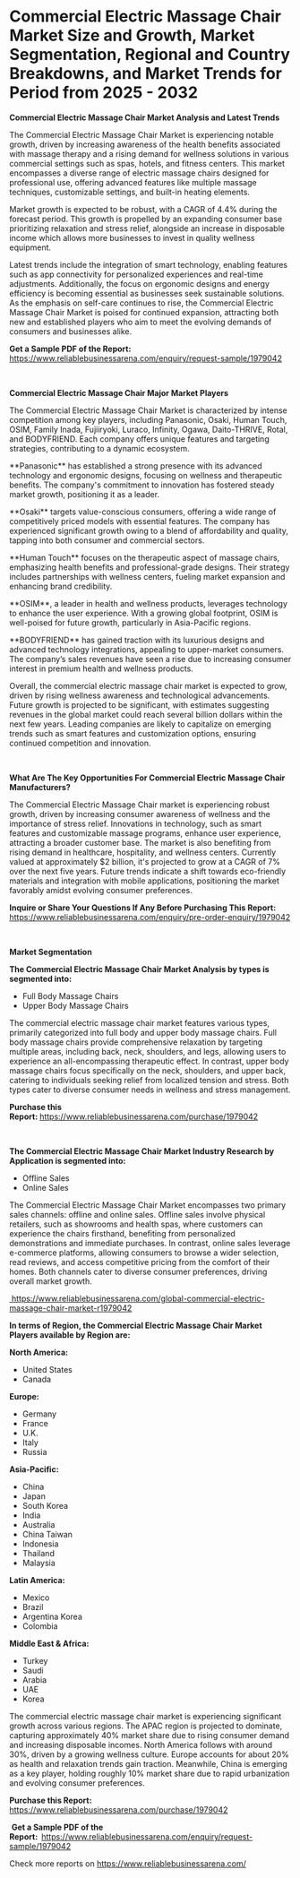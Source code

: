 <p><h1>Commercial Electric Massage Chair Market Size and Growth, Market Segmentation, Regional and Country Breakdowns, and Market Trends for Period from 2025 -  2032</h1></p><p><strong>Commercial Electric Massage Chair Market Analysis and Latest Trends</strong></p>
<p><p>The Commercial Electric Massage Chair Market is experiencing notable growth, driven by increasing awareness of the health benefits associated with massage therapy and a rising demand for wellness solutions in various commercial settings such as spas, hotels, and fitness centers. This market encompasses a diverse range of electric massage chairs designed for professional use, offering advanced features like multiple massage techniques, customizable settings, and built-in heating elements.</p><p>Market growth is expected to be robust, with a CAGR of 4.4% during the forecast period. This growth is propelled by an expanding consumer base prioritizing relaxation and stress relief, alongside an increase in disposable income which allows more businesses to invest in quality wellness equipment. </p><p>Latest trends include the integration of smart technology, enabling features such as app connectivity for personalized experiences and real-time adjustments. Additionally, the focus on ergonomic designs and energy efficiency is becoming essential as businesses seek sustainable solutions. As the emphasis on self-care continues to rise, the Commercial Electric Massage Chair Market is poised for continued expansion, attracting both new and established players who aim to meet the evolving demands of consumers and businesses alike.</p></p>
<p><strong>Get a Sample PDF of the Report:&nbsp;</strong> <a href="https://www.reliablebusinessarena.com/enquiry/request-sample/1979042?utm_campaign=2779&utm_medium=2&utm_source=Github&utm_content=ia&utm_term=28032025&utm_id=commercial-electric-massage-chair">https://www.reliablebusinessarena.com/enquiry/request-sample/1979042</a></p>
<p>&nbsp;</p>
<p><strong>Commercial Electric Massage Chair Major Market Players</strong></p>
<p><p>The Commercial Electric Massage Chair Market is characterized by intense competition among key players, including Panasonic, Osaki, Human Touch, OSIM, Family Inada, Fujiiryoki, Luraco, Infinity, Ogawa, Daito-THRIVE, Rotal, and BODYFRIEND. Each company offers unique features and targeting strategies, contributing to a dynamic ecosystem.</p><p>**Panasonic** has established a strong presence with its advanced technology and ergonomic designs, focusing on wellness and therapeutic benefits. The company's commitment to innovation has fostered steady market growth, positioning it as a leader.</p><p>**Osaki** targets value-conscious consumers, offering a wide range of competitively priced models with essential features. The company has experienced significant growth owing to a blend of affordability and quality, tapping into both consumer and commercial sectors.</p><p>**Human Touch** focuses on the therapeutic aspect of massage chairs, emphasizing health benefits and professional-grade designs. Their strategy includes partnerships with wellness centers, fueling market expansion and enhancing brand credibility. </p><p>**OSIM**, a leader in health and wellness products, leverages technology to enhance the user experience. With a growing global footprint, OSIM is well-poised for future growth, particularly in Asia-Pacific regions.</p><p>**BODYFRIEND** has gained traction with its luxurious designs and advanced technology integrations, appealing to upper-market consumers. The company’s sales revenues have seen a rise due to increasing consumer interest in premium health and wellness products.</p><p>Overall, the commercial electric massage chair market is expected to grow, driven by rising wellness awareness and technological advancements. Future growth is projected to be significant, with estimates suggesting revenues in the global market could reach several billion dollars within the next few years. Leading companies are likely to capitalize on emerging trends such as smart features and customization options, ensuring continued competition and innovation.</p></p>
<p>&nbsp;</p>
<p><strong>What Are The Key Opportunities For Commercial Electric Massage Chair Manufacturers?</strong></p>
<p><p>The Commercial Electric Massage Chair market is experiencing robust growth, driven by increasing consumer awareness of wellness and the importance of stress relief. Innovations in technology, such as smart features and customizable massage programs, enhance user experience, attracting a broader customer base. The market is also benefiting from rising demand in healthcare, hospitality, and wellness centers. Currently valued at approximately $2 billion, it's projected to grow at a CAGR of 7% over the next five years. Future trends indicate a shift towards eco-friendly materials and integration with mobile applications, positioning the market favorably amidst evolving consumer preferences.</p></p>
<p><strong>Inquire or Share Your Questions If Any Before Purchasing This Report:</strong> <a href="https://www.reliablebusinessarena.com/enquiry/pre-order-enquiry/1979042?utm_campaign=2779&utm_medium=2&utm_source=Github&utm_content=ia&utm_term=28032025&utm_id=commercial-electric-massage-chair">https://www.reliablebusinessarena.com/enquiry/pre-order-enquiry/1979042</a></p>
<p>&nbsp;</p>
<p><strong>Market Segmentation</strong></p>
<p><strong>The Commercial Electric Massage Chair Market Analysis by types is segmented into:</strong></p>
<p><ul><li>Full Body Massage Chairs</li><li>Upper Body Massage Chairs</li></ul></p>
<p><p>The commercial electric massage chair market features various types, primarily categorized into full body and upper body massage chairs. Full body massage chairs provide comprehensive relaxation by targeting multiple areas, including back, neck, shoulders, and legs, allowing users to experience an all-encompassing therapeutic effect. In contrast, upper body massage chairs focus specifically on the neck, shoulders, and upper back, catering to individuals seeking relief from localized tension and stress. Both types cater to diverse consumer needs in wellness and stress management.</p></p>
<p><strong>Purchase this Report:&nbsp;</strong><a href="https://www.reliablebusinessarena.com/purchase/1979042?utm_campaign=2779&utm_medium=2&utm_source=Github&utm_content=ia&utm_term=28032025&utm_id=commercial-electric-massage-chair">https://www.reliablebusinessarena.com/purchase/1979042</a></p>
<p>&nbsp;</p>
<p><strong>The Commercial Electric Massage Chair Market Industry Research by Application is segmented into:</strong></p>
<p><ul><li>Offline Sales</li><li>Online Sales</li></ul></p>
<p><p>The Commercial Electric Massage Chair Market encompasses two primary sales channels: offline and online sales. Offline sales involve physical retailers, such as showrooms and health spas, where customers can experience the chairs firsthand, benefiting from personalized demonstrations and immediate purchases. In contrast, online sales leverage e-commerce platforms, allowing consumers to browse a wider selection, read reviews, and access competitive pricing from the comfort of their homes. Both channels cater to diverse consumer preferences, driving overall market growth.</p></p>
<p><a href="https://www.reliablebusinessarena.com/global-commercial-electric-massage-chair-market-r1979042?utm_campaign=2779&utm_medium=2&utm_source=Github&utm_content=ia&utm_term=28032025&utm_id=commercial-electric-massage-chair">&nbsp;https://www.reliablebusinessarena.com/global-commercial-electric-massage-chair-market-r1979042</a></p>
<p><strong>In terms of Region, the Commercial Electric Massage Chair Market Players available by Region are:</strong></p>
<p>
    <p> <strong> North America: </strong>
        <ul>
            <li>United States</li>
            <li>Canada</li>
        </ul>
        </p> 
    <p> <strong> Europe: </strong>
        <ul>
            <li>Germany</li>
            <li>France</li>
            <li>U.K.</li>
            <li>Italy</li>
            <li>Russia</li>
        </ul>
        </p> 
    <p> <strong> Asia-Pacific: </strong>
        <ul>
            <li>China</li>
            <li>Japan</li>
            <li>South Korea</li>
            <li>India</li>
            <li>Australia</li>
            <li>China Taiwan</li>
            <li>Indonesia</li>
            <li>Thailand</li>
            <li>Malaysia</li>
        </ul>
        </p> 
    <p> <strong> Latin America: </strong>
        <ul>
            <li>Mexico</li>
            <li>Brazil</li>
            <li>Argentina Korea</li>
            <li>Colombia</li>
        </ul>
        </p> 
    <p> <strong> Middle East & Africa: </strong>
        <ul>
            <li>Turkey</li>
            <li>Saudi</li>
            <li>Arabia</li>
            <li>UAE</li>
            <li>Korea</li>
        </ul>
    </p>
    </p>
<p><p>The commercial electric massage chair market is experiencing significant growth across various regions. The APAC region is projected to dominate, capturing approximately 40% market share due to rising consumer demand and increasing disposable incomes. North America follows with around 30%, driven by a growing wellness culture. Europe accounts for about 20% as health and relaxation trends gain traction. Meanwhile, China is emerging as a key player, holding roughly 10% market share due to rapid urbanization and evolving consumer preferences.</p></p>
<p><strong>Purchase this Report: </strong><a href="https://www.reliablebusinessarena.com/purchase/1979042?utm_campaign=2779&utm_medium=2&utm_source=Github&utm_content=ia&utm_term=28032025&utm_id=commercial-electric-massage-chair">https://www.reliablebusinessarena.com/purchase/1979042</a></p>
<p>&nbsp;<strong>Get a Sample PDF of the Report:&nbsp;&nbsp;</strong><a href="https://www.reliablebusinessarena.com/enquiry/request-sample/1979042?utm_campaign=2779&utm_medium=2&utm_source=Github&utm_content=ia&utm_term=28032025&utm_id=commercial-electric-massage-chair">https://www.reliablebusinessarena.com/enquiry/request-sample/1979042</a></p>
<p><strong></strong></p>
<p>Check more reports on <a href="https://www.reliablebusinessarena.com/?utm_campaign=2779&utm_medium=2&utm_source=Github&utm_content=ia&utm_term=28032025&utm_id=commercial-electric-massage-chair">https://www.reliablebusinessarena.com/</a></p>